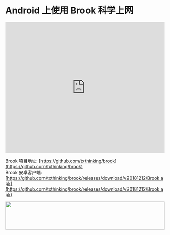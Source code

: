 # Android 上使用 Brook 科学上网
<iframe width="100%" height="415" src="https://www.youtube.com/embed/vHvwt7nolIo" frameborder="0" allow="autoplay; encrypted-media" allowfullscreen></iframe>

Brook 项目地址: [https://github.com/txthinking/brook](https://github.com/txthinking/brook)<br>
Brook 安卓客户端: [https://github.com/txthinking/brook/releases/download/v20181212/Brook.apk](https://github.com/txthinking/brook/releases/download/v20181212/Brook.apk)<br>

<a href="https://www.vultr.com/?ref=7775614-4F"><img src="https://www.vultr.com/media/banner_1.png" width="100%" height="90"></a>